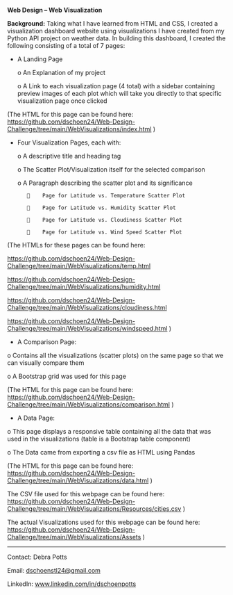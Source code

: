 **Web Design – Web Visualization**

**Background:**
Taking what I have learned from HTML and CSS, I created a visualization dashboard website using visualizations I have created from my Python API project on weather data.
In building this dashboard, I created the following consisting of a total of 7 pages:

  -	A Landing Page

    o	An Explanation of my project

    o	A Link to each visualization page (4 total) with a sidebar containing preview images of each plot which will take you directly to that specific                 visualization page once clicked
    
(The HTML for this page can be found here: https://github.com/dschoen24/Web-Design-Challenge/tree/main/WebVisualizations/index.html )

  -	Four Visualization Pages, each with:

    o	A descriptive title and heading tag

    o	The Scatter Plot/Visualization itself for the selected comparison

    o	A Paragraph describing the scatter plot and its significance

           	Page for Latitude vs. Temperature Scatter Plot

           	Page for Latitude vs. Humidity Scatter Plot

           	Page for Latitude vs. Cloudiness Scatter Plot

           	Page for Latitude vs. Wind Speed Scatter Plot

(The HTMLs for these pages can be found here: 

https://github.com/dschoen24/Web-Design-Challenge/tree/main/WebVisualizations/temp.html

https://github.com/dschoen24/Web-Design-Challenge/tree/main/WebVisualizations/humidity.html

https://github.com/dschoen24/Web-Design-Challenge/tree/main/WebVisualizations/cloudiness.html

https://github.com/dschoen24/Web-Design-Challenge/tree/main/WebVisualizations/windspeed.html )


-	A Comparison Page:

  o	Contains all the visualizations (scatter plots) on the same page so that we can visually compare them

  o	A Bootstrap grid was used for this page

(The HTML for this page can be found here: https://github.com/dschoen24/Web-Design-Challenge/tree/main/WebVisualizations/comparison.html )

-	A Data Page:

  o	This page displays a responsive table containing all the data that was used in the visualizations (table is a Bootstrap table component)

  o	The Data came from exporting a csv file as HTML using Pandas

(The HTML for this page can be found here: https://github.com/dschoen24/Web-Design-Challenge/tree/main/WebVisualizations/data.html )


The CSV file used for this webpage can be found here: https://github.com/dschoen24/Web-Design-Challenge/tree/main/WebVisualizations/Resources/cities.csv )

The actual Visualizations used for this webpage can be found here: https://github.com/dschoen24/Web-Design-Challenge/tree/main/WebVisualizations/Assets )


__________________________________________________________________________________________________________________________________________________________

Contact: Debra Potts

Email:  dschoenstl24@gmail.com

LinkedIn:  www.linkedin.com/in/dschoenpotts
